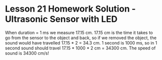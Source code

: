 # Lesson 21 Homework Solution - Ultrasonic Sensor with LED

When duration = 1 ms we measure 17.15 cm.
17.15 cm is the time it takes to go from the sensor to the object and back, so if we removed the object, the sound would have travelled 17.15 * 2 = 34.3 cm.
1 second is 1000 ms, so in 1 second sound should travel 17.15 * 1000 * 2 cm = 34300 cm.
The speed of sound is 34300 cm/s!
